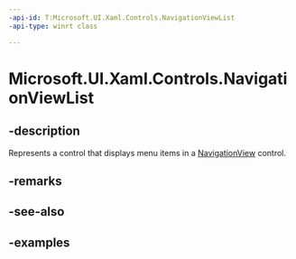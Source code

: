 ```yaml
---
-api-id: T:Microsoft.UI.Xaml.Controls.NavigationViewList
-api-type: winrt class

---
```

<!-- Class syntax.
public class NavigationViewList : ListView, ListView
-->

# Microsoft.UI.Xaml.Controls.NavigationViewList


## -description

Represents a control that displays menu items in a [NavigationView](navigationview.md) control.


## -remarks


## -see-also


## -examples


